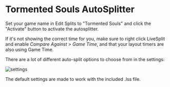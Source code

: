 # Tormented Souls AutoSplitter

Set your game name in Edit Splits to "Tormented Souls" and click the "Activate" button to activate the autosplitter.

If it's not showing the correct time for you, make sure to right click LiveSplit and enable *Compare Against > Game Time*, and that your layout timers are also using Game Time.

There are a lot of different auto-split options to choose from in the settings:

![settings](https://i.imgur.com/Jp0Ppmn.png)

The default settings are made to work with the included .lss file.
